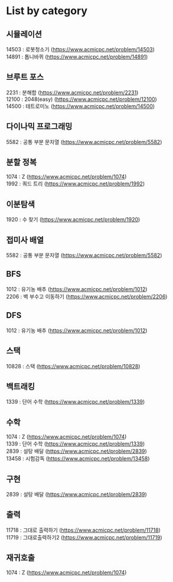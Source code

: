 # List by category

## 시뮬레이션
14503 : 로봇청소기 (https://www.acmicpc.net/problem/14503)   
14891 : 톱니바퀴 (https://www.acmicpc.net/problem/14891)  

## 브루트 포스
2231 : 분해합 (https://www.acmicpc.net/problem/2231)  
12100 : 2048(easy) (https://www.acmicpc.net/problem/12100)  
14500 : 테트로미노 (https://www.acmicpc.net/problem/14500)  

## 다이나믹 프로그래밍
5582 : 공통 부분 문자열 (https://www.acmicpc.net/problem/5582)  

## 분할 정복
1074 : Z (https://www.acmicpc.net/problem/1074)  
1992 : 쿼드 트리 (https://www.acmicpc.net/problem/1992) 

## 이분탐색
1920 : 수 찾기 (https://www.acmicpc.net/problem/1920)  

## 접미사 배열
5582 : 공통 부분 문자열 (https://www.acmicpc.net/problem/5582)  

## BFS
1012 : 유기농 배추 (https://www.acmicpc.net/problem/1012)  
2206 : 벽 부수고 이동하기 (https://www.acmicpc.net/problem/2206)  

## DFS
1012 : 유기농 배추 (https://www.acmicpc.net/problem/1012)  

## 스택
10828 : 스택 (https://www.acmicpc.net/problem/10828)  

## 백트래킹
1339 : 단어 수학 (https://www.acmicpc.net/problem/1339) 

## 수학
1074 : Z (https://www.acmicpc.net/problem/1074)  
1339 : 단어 수학 (https://www.acmicpc.net/problem/1339)  
2839 : 설탕 배달 (https://www.acmicpc.net/problem/2839)  
13458 : 시험감독 (https://www.acmicpc.net/problem/13458)  

## 구현
2839 : 설탕 배달 (https://www.acmicpc.net/problem/2839) 

## 출력
11718 : 그대로 출력하기 (https://www.acmicpc.net/problem/11718)  
11719 : 그대로출력하기2 (https://www.acmicpc.net/problem/11719)  

## 재귀호출
1074 : Z (https://www.acmicpc.net/problem/1074)  